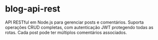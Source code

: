 # blog-api-rest
API RESTful em Node.js para gerenciar posts e comentários. Suporta operações CRUD completas, com autenticação JWT protegendo todas as rotas. Cada post pode ter múltiplos comentários associados.
